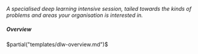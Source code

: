 <p> <em>A specialised deep learning intensive session, tailed towards the kinds of
problems and areas your organisation is interested in.</em>
</p>

<h5>Overview</h5>

$partial("templates/dlw-overview.md")$
